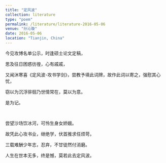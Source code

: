 ```yaml
---
title: "定风波"
collection: literature
type: "poem"
permalink: /literature/literature-2016-05-06
venue: "孙沁璇"
date: 2016-05-06
location: "Tianjin, China"
---
```


今见攻博名单公示，时逢硕士论文定稿，

思及往日困惑彷徨，心有戚戚，

又闻沐寒喜《定风波-攻书学剑》，尝教予填此词牌，故作此词以寄之，强慰其心忧，

窃以为沉浮徘徊乃世情常在，莫以为意。

是为记。

<br>

尝望沙场饮冰河，可怜生身女娇娥。

故凭此心攻书业，继绝学，伏首推求任烦苛。

三载难酬少年志，忍弃，不甘徒然付消磨。

人生在世本无多，终是憾，莫若此去定风波。

